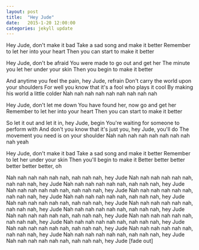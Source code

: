 ```yaml
---
layout: post
title:  "Hey Jude"
date:   2015-1-20 12:00:00
categories: jekyll update
---
```


Hey Jude, don't make it bad
Take a sad song and make it better
Remember to let her into your heart
Then you can start to make it better

Hey Jude, don't be afraid
You were made to go out and get her
The minute you let her under your skin
Then you begin to make it better

And anytime you feel the pain, hey Jude, refrain
Don't carry the world upon your shoulders
For well you know that it's a fool who plays it cool
By making his world a little colder
Nah nah nah nah nah nah nah nah nah

Hey Jude, don't let me down
You have found her, now go and get her
Remember to let her into your heart
Then you can start to make it better

So let it out and let it in, hey Jude, begin
You're waiting for someone to perform with
And don't you know that it's just you, hey Jude, you'll do
The movement you need is on your shoulder
Nah nah nah nah nah nah nah nah nah yeah

Hey Jude, don't make it bad
Take a sad song and make it better
Remember to let her under your skin
Then you'll begin to make it
Better better better better better better, oh

Nah nah nah nah nah nah, nah nah nah, hey Jude
Nah nah nah nah nah nah, nah nah nah, hey Jude
Nah nah nah nah nah nah, nah nah nah, hey Jude
Nah nah nah nah nah nah, nah nah nah, hey Jude
Nah nah nah nah nah nah, nah nah nah, hey Jude
Nah nah nah nah nah nah, nah nah nah, hey Jude
Nah nah nah nah nah nah, nah nah nah, hey Jude
Nah nah nah nah nah nah, nah nah nah, hey Jude
Nah nah nah nah nah nah, nah nah nah, hey Jude
Nah nah nah nah nah nah, nah nah nah, hey Jude
Nah nah nah nah nah nah, nah nah nah, hey Jude
Nah nah nah nah nah nah, nah nah nah, hey Jude
Nah nah nah nah nah nah, nah nah nah, hey Jude
Nah nah nah nah nah nah, nah nah nah, hey Jude
Nah nah nah nah nah nah, nah nah nah, hey Jude
Nah nah nah nah nah nah, nah nah nah, hey Jude [fade out]

[jekyll]:      http://jekyllrb.com
[jekyll-gh]:   https://github.com/jekyll/jekyll
[jekyll-help]: https://github.com/jekyll/jekyll-help
